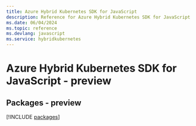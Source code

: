 ```yaml
---
title: Azure Hybrid Kubernetes SDK for JavaScript
description: Reference for Azure Hybrid Kubernetes SDK for JavaScript
ms.date: 06/04/2024
ms.topic: reference
ms.devlang: javascript
ms.service: hybridkubernetes
---
```

# Azure Hybrid Kubernetes SDK for JavaScript - preview
## Packages - preview
[!INCLUDE [packages](hybrid-kubernetes-index.md)]
